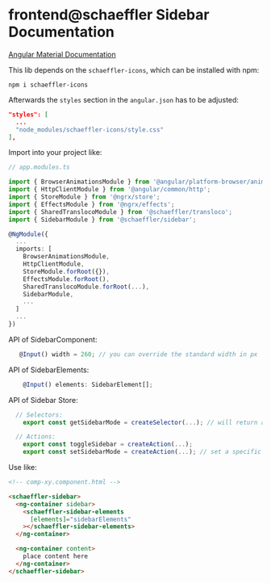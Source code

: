 # frontend@schaeffler Sidebar Documentation

[Angular Material Documentation](https://material.angular.io/components/sidenav/overview)

This lib depends on the `schaeffler-icons`, which can be installed with npm:

`npm i schaeffler-icons`

Afterwards the `styles` section in the `angular.json` has to be adjusted: 

```json
"styles": [
  ...
  "node_modules/schaeffler-icons/style.css"
],
```

Import into your project like:

```typescript
// app.modules.ts

import { BrowserAnimationsModule } from '@angular/platform-browser/animations';
import { HttpClientModule } from '@angular/common/http';
import { StoreModule } from '@ngrx/store';
import { EffectsModule } from '@ngrx/effects';
import { SharedTranslocoModule } from '@schaeffler/transloco';
import { SidebarModule } from '@schaeffler/sidebar';

@NgModule({
  ...
  imports: [
    BrowserAnimationsModule,
    HttpClientModule,
    StoreModule.forRoot({}),
    EffectsModule.forRoot(),
    SharedTranslocoModule.forRoot(...),
    SidebarModule,
    ...
  ]
  ...
})
```

API of SidebarComponent:

```typescript
   @Input() width = 260; // you can override the standard width in px
```

API of SidebarElements: 

```typescript
    @Input() elements: SidebarElement[]; 
```

API of Sidebar Store:

```typescript
  // Selectors:
    export const getSidebarMode = createSelector(...); // will return a value of enum SidebarMode (open, minified, closed) 

  // Actions:
    export const toggleSidebar = createAction(...); 
    export const setSidebarMode = createAction(...); // set a specific mode manually 

```

Use like:

```html
<!-- comp-xy.component.html -->

<schaeffler-sidebar>
  <ng-container sidebar>
    <schaeffler-sidebar-elements
      [elements]="sidebarElements"
    ></schaeffler-sidebar-elements>
  </ng-container>

  <ng-container content>
    place content here
  </ng-container>
</schaeffler-sidebar>
```
